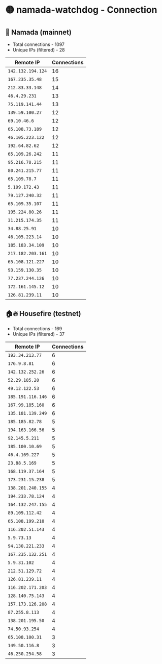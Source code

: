 # 🟡 namada-watchdog - Connection

## 🚀 Namada (mainnet)
- Total connections - 1097
- Unique IPs (filtered) - 28

| Remote IP | Connections |
|-----------|-------------|
| `142.132.194.124` | 16 |
| `167.235.35.48` | 15 |
| `212.83.33.148` | 14 |
| `46.4.29.231` | 13 |
| `75.119.141.44` | 13 |
| `139.59.100.27` | 12 |
| `69.10.46.6` | 12 |
| `65.108.73.189` | 12 |
| `46.105.223.122` | 12 |
| `192.64.82.62` | 12 |
| `65.109.26.242` | 11 |
| `95.216.78.215` | 11 |
| `80.241.215.77` | 11 |
| `65.109.78.7` | 11 |
| `5.199.172.43` | 11 |
| `79.127.240.32` | 11 |
| `65.109.35.107` | 11 |
| `195.224.80.26` | 11 |
| `31.215.174.35` | 11 |
| `34.88.25.91` | 10 |
| `46.105.223.14` | 10 |
| `185.183.34.109` | 10 |
| `217.182.203.161` | 10 |
| `65.108.121.227` | 10 |
| `93.159.130.35` | 10 |
| `77.237.244.126` | 10 |
| `172.161.145.12` | 10 |
| `126.81.239.11` | 10 |

## 🏠🔥 Housefire (testnet)

- Total connections - 169
- Unique IPs (filtered) - 37

| Remote IP | Connections |
|-----------|-------------|
| `193.34.213.77` | 6 |
| `176.9.8.81` | 6 |
| `142.132.252.26` | 6 |
| `52.29.185.20` | 6 |
| `49.12.122.53` | 6 |
| `185.191.116.146` | 6 |
| `167.99.185.160` | 6 |
| `135.181.139.249` | 6 |
| `185.185.82.78` | 5 |
| `194.163.166.56` | 5 |
| `92.145.5.211` | 5 |
| `185.100.10.69` | 5 |
| `46.4.169.227` | 5 |
| `23.88.5.169` | 5 |
| `168.119.37.164` | 5 |
| `173.231.15.238` | 5 |
| `138.201.240.155` | 4 |
| `194.233.78.124` | 4 |
| `164.132.247.155` | 4 |
| `89.109.112.42` | 4 |
| `65.108.199.210` | 4 |
| `116.202.51.143` | 4 |
| `5.9.73.13` | 4 |
| `94.130.221.233` | 4 |
| `167.235.132.251` | 4 |
| `5.9.31.102` | 4 |
| `212.51.129.72` | 4 |
| `126.81.239.11` | 4 |
| `116.202.171.203` | 4 |
| `128.140.75.143` | 4 |
| `157.173.126.208` | 4 |
| `87.255.8.113` | 4 |
| `138.201.195.50` | 4 |
| `74.50.93.254` | 4 |
| `65.108.100.31` | 3 |
| `149.50.116.8` | 3 |
| `46.250.254.58` | 3 |

